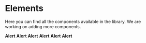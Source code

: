 # Elements

Here you can find all the components available in the library. We are working on adding more components.

**[Alert](/docs/elements/alert.md)**          **[Alert](/docs/elements/alert.md)**          **[Alert](/docs/elements/alert.md)**
**[Alert](/docs/elements/alert.md)**          **[Alert](/docs/elements/alert.md)**          **[Alert](/docs/elements/alert.md)**